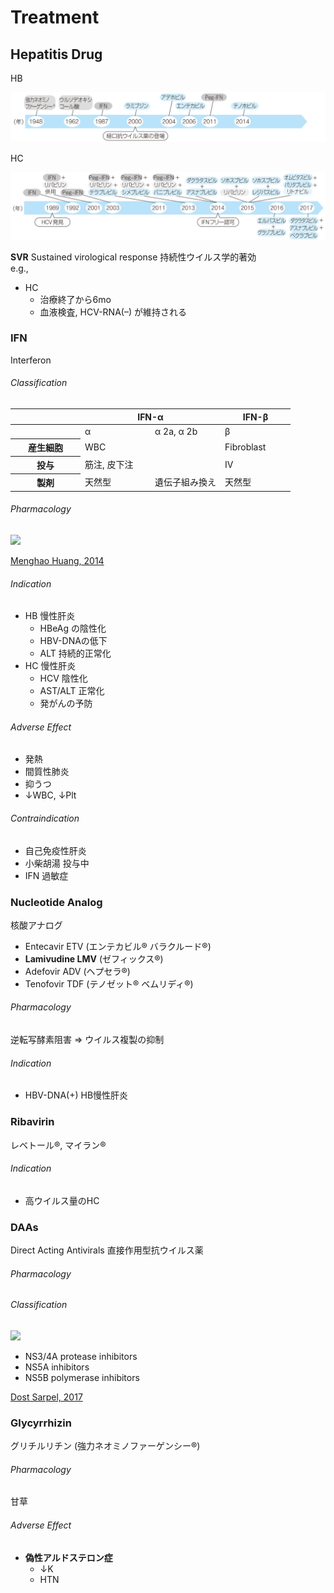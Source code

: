 <!--
Filename: 	Treatment.md
Project: 	/Users/shume/Developer/mnemosyne/docs/MMB/docs/b_Hepa
Author: 	shumez <https://github.com/shumez>
Created: 	2019-09-04 15:07:6
Modified: 	2019-09-04 16:15:49
-----
Copyright (c) 2019 shumez
-->

# Treatment

## Hepatitis Drug

HB 

![](https://raw.githubusercontent.com/shumez/mnemosyne/master/docs/MMB/docs/img/b_Hepa/hb_drug.jpg)

HC

![](https://raw.githubusercontent.com/shumez/mnemosyne/master/docs/MMB/docs/img/b_Hepa/hc_drug.jpg)

**SVR** Sustained virological response 持続性ウイルス学的著効  
e.g., 

- HC
    - 治療終了から6mo
    - 血液検査, HCV-RNA(–) が維持される



<!-- <h6 id='hepatitis_drug-def'>Definition</h6> -->
<!-- <h6 id='hepatitis_drug-eti'>Etiology</h6> -->
<!-- <h6 id='hepatitis_drug-epi'>Epidemiology</h6> -->
<!-- <h6 id='hepatitis_drug-cls'>Classification</h6> -->
<!-- <h6 id='hepatitis_drug-sx'>Sign and Symptom</h6> -->
<!-- <h6 id='hepatitis_drug-cmp'>Complication</h6> -->
<!-- <h6 id='hepatitis_drug-ex'>Examination</h6> -->
<!-- <h6 id='hepatitis_drug-dx'>Diagnosis</h6> -->
<!-- <h6 id='hepatitis_drug-tx'>Treatment</h6> -->
<!-- <h6 id='hepatitis_drug-prg'>Prognosis</h6> -->
<!-- <h6 id='hepatitis_drug-app'>Appendix</h6> -->


### IFN

Interferon

<h6 id='ifn-cls'>Classification</h6>

<table>
    <thead>
        <tr>
            <th width=25%></th>
            <th width=50% colspan=2>IFN-&alpha;</th>
            <th width=25%>IFN-&beta;</th>
        </tr>
    </thead>
    <tbody>
        <tr>
            <th></th>
            <td width=25%>&alpha;</td>
            <td width=25%>&alpha; 2a, &alpha; 2b</td>
            <td>&beta;</td>
        </tr>
        <tr>
            <th>産生細胞</th>
            <td colspan=2>WBC</td>
            <td>Fibroblast</td>
        </tr>
        <tr>
            <th>投与</th>
            <td colspan=2>筋注, 皮下注</td>
            <td>IV</td>
        </tr>
        <tr>
            <th>製剤</th>
            <td>天然型</td>
            <td>遺伝子組み換え</td>
            <td>天然型</td>
        </tr>
    </tbody>
</table>

<h6 id='inf-ph'>Pharmacology</h6>

![](https://ars.els-cdn.com/content/image/1-s2.0-S2211383514000628-gr1.jpg)

[Menghao Huang, 2014](https://www.sciencedirect.com/science/article/pii/S2211383514000628)

<h6 id='inf-ind'>Indication</h6>

- HB 慢性肝炎
    - HBeAg の陰性化
    - HBV-DNAの低下
    - ALT 持続的正常化
- HC 慢性肝炎
    - HCV 陰性化
    - AST/ALT 正常化
    - 発がんの予防

<h6 id='inf-ae'>Adverse Effect</h6>

- 発熱
- 間質性肺炎
- 抑うつ
- &darr;WBC, &darr;Plt

<h6 id='inf-ci'>Contraindication</h6>

- 自己免疫性肝炎
- 小柴胡湯 投与中
- IFN 過敏症

<!-- <h6 id='-sx'>Sign and Symptom</h6> -->
<!-- <h6 id='-cmp'>Complication</h6> -->
<!-- <h6 id='-ex'>Examination</h6> -->
<!-- <h6 id='-dx'>Diagnosis</h6> -->
<!-- <h6 id='-tx'>Treatment</h6> -->
<!-- <h6 id='-prg'>Prognosis</h6> -->
<!-- <h6 id='-app'>Appendix</h6> -->


### Nucleotide Analog

核酸アナログ

- Entecavir ETV (エンテカビル&reg; バラクルード&reg;)
- **Lamivudine LMV** (ゼフィックス&reg;)
- Adefovir ADV (ヘプセラ&reg;)
- Tenofovir TDF (テノゼット&reg; ベムリディ&reg;)

<h6 id='neocleotide_analog-ph'>Pharmacology</h6>

逆転写酵素阻害 &rArr; ウイルス複製の抑制

<h6 id='neocleotide_analog-ind'>Indication</h6>

- HBV-DNA(+) HB慢性肝炎

<!-- <h6 id='neocleotide_analog-def'>Definition</h6> -->

<!-- <h6 id='neocleotide_analog-eti'>Etiology</h6> -->
<!-- <h6 id='neocleotide_analog-epi'>Epidemiology</h6> -->
<!-- <h6 id='neocleotide_analog-cls'>Classification</h6> -->
<!-- <h6 id='neocleotide_analog-sx'>Sign and Symptom</h6> -->
<!-- <h6 id='neocleotide_analog-cmp'>Complication</h6> -->
<!-- <h6 id='neocleotide_analog-ex'>Examination</h6> -->
<!-- <h6 id='neocleotide_analog-dx'>Diagnosis</h6> -->
<!-- <h6 id='neocleotide_analog-tx'>Treatment</h6> -->
<!-- <h6 id='neocleotide_analog-prg'>Prognosis</h6> -->
<!-- <h6 id='neocleotide_analog-app'>Appendix</h6> -->


### Ribavirin

レベトール&reg;, マイラン&reg;

<!-- <h6 id='ribavirin-def'>Definition</h6> -->
<h6 id='ribavirin-ind'>Indication</h6>

- 高ウイルス量のHC

<!-- <h6 id='ribavirin-def'>Definition</h6> -->
<!-- <h6 id='ribavirin-eti'>Etiology</h6> -->
<!-- <h6 id='ribavirin-epi'>Epidemiology</h6> -->
<!-- <h6 id='ribavirin-cls'>Classification</h6> -->
<!-- <h6 id='ribavirin-sx'>Sign and Symptom</h6> -->
<!-- <h6 id='ribavirin-cmp'>Complication</h6> -->
<!-- <h6 id='ribavirin-ex'>Examination</h6> -->
<!-- <h6 id='ribavirin-dx'>Diagnosis</h6> -->
<!-- <h6 id='ribavirin-tx'>Treatment</h6> -->
<!-- <h6 id='ribavirin-prg'>Prognosis</h6> -->
<!-- <h6 id='ribavirin-app'>Appendix</h6> -->


### DAAs

Direct Acting Antivirals 直接作用型抗ウイルス薬

<h6 id='daas-ph'>Pharmacology</h6>



<!-- <h6 id='daas-def'>Definition</h6> -->
<!-- <h6 id='daas-def'>Definition</h6> -->
<!-- <h6 id='daas-def'>Definition</h6> -->
<!-- <h6 id='daas-eti'>Etiology</h6> -->
<!-- <h6 id='daas-epi'>Epidemiology</h6> -->
<h6 id='daas-cls'>Classification</h6>

![](https://www.pharmaceutical-journal.com/Pictures/580xAny/6/0/1/1073601_therapeutic-targets-in-hcv-replication-cycle-17V2.png)


- NS3/4A protease inhibitors
- NS5A inhibitors
- NS5B polymerase inhibitors

[Dost Sarpel, 2017](https://www.pharmaceutical-journal.com/research/an-update-on-the-management-of-chronic-hepatitis-b-and-c-infection/20203306.article?firstPass=false)

<!-- <h6 id='daas-sx'>Sign and Symptom</h6> -->
<!-- <h6 id='daas-cmp'>Complication</h6> -->
<!-- <h6 id='daas-ex'>Examination</h6> -->
<!-- <h6 id='daas-dx'>Diagnosis</h6> -->
<!-- <h6 id='daas-tx'>Treatment</h6> -->
<!-- <h6 id='daas-prg'>Prognosis</h6> -->
<!-- <h6 id='daas-app'>Appendix</h6> -->


### Glycyrrhizin 

グリチルリチン (強力ネオミノファーゲンシー&reg;)

<h6 id='glycyrrhizin-ph'>Pharmacology</h6>

甘草

<h6 id='glycyrrhizin-ae'>Adverse Effect</h6>

- **偽性アルドステロン症**
    - &darr;K
    - HTN

<!-- <h6 id='glycyrrhizin-def'>Definition</h6> -->
<!-- <h6 id='glycyrrhizin-def'>Definition</h6> -->
<!-- <h6 id='glycyrrhizin-eti'>Etiology</h6> -->
<!-- <h6 id='glycyrrhizin-epi'>Epidemiology</h6> -->
<!-- <h6 id='glycyrrhizin-cls'>Classification</h6> -->
<!-- <h6 id='glycyrrhizin-sx'>Sign and Symptom</h6> -->
<!-- <h6 id='glycyrrhizin-cmp'>Complication</h6> -->
<!-- <h6 id='glycyrrhizin-ex'>Examination</h6> -->
<!-- <h6 id='glycyrrhizin-dx'>Diagnosis</h6> -->
<!-- <h6 id='glycyrrhizin-tx'>Treatment</h6> -->
<!-- <h6 id='glycyrrhizin-prg'>Prognosis</h6> -->
<!-- <h6 id='glycyrrhizin-app'>Appendix</h6> -->

##
<!-- ## -->
<!-- <h6 id='-def'>Definition</h6> -->
<!-- <h6 id='-eti'>Etiology</h6> -->
<!-- <h6 id='-epi'>Epidemiology</h6> -->
<!-- <h6 id='-cls'>Classification</h6> -->
<!-- <h6 id='-sx'>Sign and Symptom</h6> -->
<!-- <h6 id='-cmp'>Complication</h6> -->
<!-- <h6 id='-ex'>Examination</h6> -->
<!-- <h6 id='-dx'>Diagnosis</h6> -->
<!-- <h6 id='-tx'>Treatment</h6> -->
<!-- <h6 id='-prg'>Prognosis</h6> -->
<!-- <h6 id='-app'>Appendix</h6> -->

<!-- toc -->
[01]: #
[0101]: #

<!-- ref -->

<!-- fig -->

<!-- term -->

<!--
<style type="text/css">
	img{width: 51%; float: right;}
</style>
-->